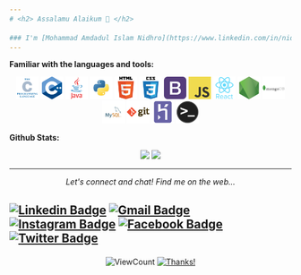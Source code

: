 ```yaml
---
# <h2> Assalamu Alaikum 👋 </h2>

### I'm [Mohammad Amdadul Islam Nidhro](https://www.linkedin.com/in/nidhro/), I'm an experienced Full Stack Software Engineer with a demonstrated history of working in the information technology industry.
---
```


**Familiar with the languages and tools:**

<p align="center">

  <div align="center">
  
  <code><img height="40" src="https://raw.githubusercontent.com/github/explore/80688e429a7d4ef2fca1e82350fe8e3517d3494d/topics/c/c.png"></code> <code><img height="40" src="https://raw.githubusercontent.com/github/explore/80688e429a7d4ef2fca1e82350fe8e3517d3494d/topics/cpp/cpp.png"></code> <code><img height="40" src="https://raw.githubusercontent.com/devicons/devicon/master/icons/java/java-original-wordmark.svg"></code> <code><img height="40" src="https://raw.githubusercontent.com/github/explore/80688e429a7d4ef2fca1e82350fe8e3517d3494d/topics/python/python.png"></code> <code><img height="40" src="https://raw.githubusercontent.com/github/explore/80688e429a7d4ef2fca1e82350fe8e3517d3494d/topics/html/html.png"></code> <code><img height="40" src="https://raw.githubusercontent.com/github/explore/80688e429a7d4ef2fca1e82350fe8e3517d3494d/topics/css/css.png"></code> <code><img height="40" src="https://raw.githubusercontent.com/github/explore/80688e429a7d4ef2fca1e82350fe8e3517d3494d/topics/bootstrap/bootstrap.png"></code> <code><img height="40" src="https://raw.githubusercontent.com/github/explore/80688e429a7d4ef2fca1e82350fe8e3517d3494d/topics/javascript/javascript.png"></code> <code><img height="40" src="https://raw.githubusercontent.com/devicons/devicon/master/icons/react/react-original-wordmark.svg"></code> <code><img height="40" src="https://raw.githubusercontent.com/github/explore/80688e429a7d4ef2fca1e82350fe8e3517d3494d/topics/nodejs/nodejs.png"></code> <code><img height="40" src="https://raw.githubusercontent.com/github/explore/80688e429a7d4ef2fca1e82350fe8e3517d3494d/topics/mongodb/mongodb.png"></code> <code><img height="40" src="https://raw.githubusercontent.com/github/explore/80688e429a7d4ef2fca1e82350fe8e3517d3494d/topics/mysql/mysql.png"></code> <code><img height="40" src="https://raw.githubusercontent.com/github/explore/80688e429a7d4ef2fca1e82350fe8e3517d3494d/topics/git/git.png"></code> <code><img height="40" src="https://raw.githubusercontent.com/devicons/devicon/master/icons/heroku/heroku-plain.svg"></code> <code><img height="40" src="https://raw.githubusercontent.com/github/explore/80688e429a7d4ef2fca1e82350fe8e3517d3494d/topics/terminal/terminal.png"></code>

  </div>
  </p>

**Github Stats:**

<p align="center">
  
  <img src="https://github-readme-stats.vercel.app/api?username=nedhro&hide=stars&show_icons=true&theme=dracula&line_height=48?">
  <img src="https://github-readme-stats.vercel.app/api/top-langs/?username=nedhro&theme=dracula&count_private=true?">

</p>

---
<p align="center">
  <i>Let's connect and chat! Find me on the web...</i>
  
   [![Linkedin Badge](https://img.shields.io/badge/-Nidhro-blue?style=flat-square&logo=Linkedin&logoColor=white&link=https://www.linkedin.com/in/nidhro/)](https://www.linkedin.com/in/nidhro/) 
   [![Gmail Badge](https://img.shields.io/badge/-Nidhro-c14438?style=flat-square&logo=Gmail&logoColor=white&link=mailto:amdad.dev@gmail.com)](mailto:amdad.dev@gmail.com)
   [![Instagram Badge](https://img.shields.io/badge/-Nidhro-purple?style=flat&logo=instagram&logoColor=white&link=https://instagram.com/imnidhro/)](https://instagram.com/imnidhro/) 
   [![Facebook Badge](https://img.shields.io/badge/-Nidhro-036be4?style=flat-square&logo=Facebook&logoColor=white&link=https://www.facebook.com/nidhro/)](https://www.facebook.com/nidhro/)
	[![Twitter Badge](https://img.shields.io/badge/-@Nidhro-1ca0f1?style=flat-square&labelColor=1ca0f1&logo=twitter&logoColor=white&link=https://twitter.com/imnidhro)](https://twitter.com/imnidhro)
	</p>
---
<div align="center">
  
![ViewCount](https://views.whatilearened.today/views/github/nedhro/nedhro.svg) [![Thanks!](https://img.shields.io/badge/Thanks%20for%20visiting-!-1EAEDB.svg)](https://www.linkedin.com/in/nidhro/)

</div>

